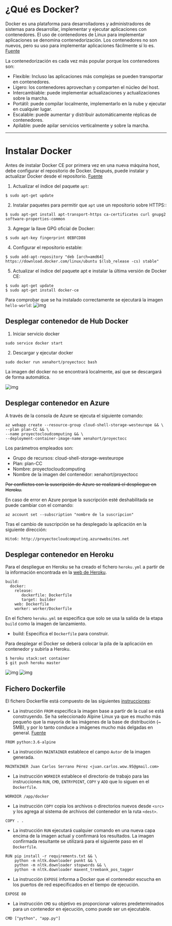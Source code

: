 # ¿Qué es Docker?

Docker es una plataforma para desarrolladores y administradores de sistemas para desarrollar, implementar y ejecutar aplicaciones con contenedores. El uso de contenedores de Linux para implementar aplicaciones se denomina contenedorización. Los contenedores no son nuevos, pero su uso para implementar aplicaciones fácilmente sí lo es. [Fuente](https://docs.docker.com/get-started/)

La contenedorización es cada vez más popular porque los contenedores son:

+ Flexible: Incluso las aplicaciones más complejas se pueden transportar en contenedores.
+ Ligero: los contenedores aprovechan y comparten el núcleo del host.
+ Intercambiable: puede implementar actualizaciones y actualizaciones sobre la marcha.
+ Portátil: puede compilar localmente, implementarlo en la nube y ejecutar en cualquier lugar.
+ Escalable: puede aumentar y distribuir automáticamente réplicas de contenedores.
+ Apilable: puede apilar servicios verticalmente y sobre la marcha.

***

# Instalar Docker

Antes de instalar Docker CE por primera vez en una nueva máquina host, debe configurar el repositorio de Docker. Después, puede instalar y actualizar Docker desde el repositorio. [Fuente](https://docs.docker.com/install/linux/docker-ce/ubuntu/)

1. Actualizar el índice del paquete ```apt```:
```
$ sudo apt-get update
```

2. Instalar paquetes para permitir que ```apt``` use un repositorio sobre HTTPS::
```
$ sudo apt-get install apt-transport-https ca-certificates curl gnupg2 software-properties-common
```

3. Agregar la llave GPG oficial de Docker:
```
$ sudo apt-key fingerprint 0EBFCD88
```

4. Configurar el repositorio estable:
```
$ sudo add-apt-repository "deb [arch=amd64] https://download.docker.com/linux/ubuntu $(lsb_release -cs) stable"
```

5. Actualizar el índice del paquete apt e instalar la última versión de Docker CE:
```
$ sudo apt-get update
$ sudo apt-get install docker-ce
```

Para comprobar que se ha instalado correctamente se ejecutará la imagen ```hello-world```:
![img](https://github.com/xenahort/proyectoCloudComputing/blob/master/img/pruebaDocker.png)


## Desplegar contenedor de Hub Docker

1. Iniciar servicio docker
```
sudo service docker start
```

2. Descargar y ejecutar docker
```
sudo docker run xenahort/proyectocc bash
```

La imagen del docker no se encontrará localmente, así que se descargará de forma automática.

![img](https://github.com/xenahort/proyectoCloudComputing/blob/master/img/dockerhub.png)


## Desplegar contenedor en Azure

A través de la consola de Azure se ejecuta el siguiente comando:
```
az webapp create --resource-group cloud-shell-storage-westeurope && \
--plan plan-CC && \
--name proyectocloudcomputing && \
--deployment-container-image-name xenahort/proyectocc
```

Los parámetros empleados son:
- Grupo de recursos: cloud-shell-storage-westeurope
- Plan:  plan-CC
- Nombre: proyectocloudcomputing
- Nombre de la imagen del contenedor: xenahort/proyectocc

~~Por conflictos con la suscripción de Azure se realizará el despliegue en Heroku.~~

En caso de error en Azure porque la suscripción esté deshabilitada se puede cambiar con el comando:

```
az account set --subscription "nombre de la suscripcion"
```

Tras el cambio de suscripción se ha desplegado la aplicación en la siguiente dirección:

```
Hito6: http://proyectocloudcomputing.azurewebsites.net
```

## Desplegar contenedor en Heroku

Para el despliegue en Heroku se ha creado el fichero ```heroku.yml``` a partir de la información encontrada en la [web de Heroku](https://devcenter.heroku.com/categories/deploying-with-docker).

```
build:
  docker:
    release:
       dockerfile: Dockerfile
       target: builder
    web: Dockerfile
    worker: worker/Dockerfile
```

En el fichero ```heroku.yml``` se especifica que solo se usa la salida de la etapa ```build``` como la imagen de lanzamiento.

- build: Especifica el ```Dockerfile``` para construir.

Para desplegar el Docker se deberá colocar la pila de la aplicación en contenedor y subirla a Heroku.

```
$ heroku stack:set container
$ git push heroku master
```

![img](https://github.com/xenahort/proyectoCloudComputing/blob/master/img/heroku-docker1.png)
![img](https://github.com/xenahort/proyectoCloudComputing/blob/master/img/heroku-docker2.png)

## Fichero Dockerfile

El fichero Dockerfile está compuesto de las siguientes [instrucciones](https://docs.docker.com/engine/reference/builder/):

- La instrucción ```FROM``` especifica la imagen base a partir de la cual se está construyendo. Se ha seleccionado Alpine Linux ya que es mucho más pequeño que la mayoría de las imágenes de la base de distribución (~ 5MB), y por lo tanto conduce a imágenes mucho más delgadas en general. [Fuente](https://hub.docker.com/_/python/)

```
FROM python:3.6-alpine
```

- La instrucción ```MAINTAINER``` establece el campo ```Autor``` de la imagen generada.

```
MAINTAINER Juan Carlos Serrano Pérez <juan.carlos.wow.95@gmail.com>
```

- La instrucción ```WORKDIR``` establece el directorio de trabajo para las instrucciones ```RUN```, ```CMD```, ```ENTRYPOINT```, ```COPY``` y ```ADD``` que lo siguen en el ```Dockerfile```.

```
WORKDIR /app/docker
```

- La instrucción ```COPY``` copia los archivos o directorios nuevos desde ```<src>``` y los agrega al sistema de archivos del contenedor en la ruta ```<dest>```.

```
COPY . .
```

- La instrucción ```RUN``` ejecutará cualquier comando en una nueva capa encima de la imagen actual y confirmará los resultados. La imagen confirmada resultante se utilizará para el siguiente paso en el ```Dockerfile```.

```
RUN pip install -r requirements.txt && \
    python -m nltk.downloader punkt && \
    python -m nltk.downloader stopwords && \
    python -m nltk.downloader maxent_treebank_pos_tagger
```

- La instrucción ```EXPOSE``` informa a Docker que el contenedor escucha en los puertos de red especificados en el tiempo de ejecución.

```
EXPOSE 80
```

- La instrucción ```CMD``` su objetivo es proporcionar valores predeterminados para un contenedor en ejecución, como puede ser un ejecutable.

```
CMD ["python", "app.py"]
```
